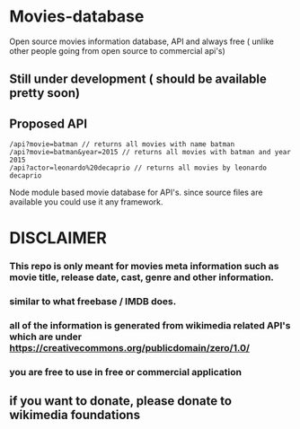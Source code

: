 # Movies-database
Open source movies information database, API and always free ( unlike other people going from open source to commercial api's)

## Still under development ( should be available pretty soon)

## Proposed API

```
/api?movie=batman // returns all movies with name batman
/api?movie=batman&year=2015 // returns all movies with batman and year 2015
/api?actor=leonardo%20decaprio // returns all movies by leonardo decaprio
```

Node module based movie database for API's. since source files are available you could use it any framework.

# DISCLAIMER
### This repo is only meant for movies meta information such as movie title, release date, cast, genre and other information.
### similar to what freebase / IMDB does.
### all of the information is generated from wikimedia related API's which are under https://creativecommons.org/publicdomain/zero/1.0/ 

### you are free to use in free or commercial application
## if you want to donate, please donate to wikimedia foundations

